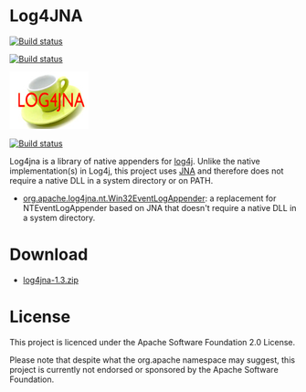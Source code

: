 Log4JNA 
=======
[![Build status](https://ci.appveyor.com/api/projects/status/dre9sl70e8wegiti/branch/maven-conversion?svg=true)](https://ci.appveyor.com/project/claudiow/log4jna/branch/maven-conversion)

[![Build status](https://ci.appveyor.com/api/projects/status/ske73kq2ilvjbt0v?svg=true)](https://ci.appveyor.com/project/dblock/log4jna)

![Log4JNA](https://github.com/dblock/log4jna/raw/master/log4jna.jpg?raw=true "Log4JNA")

[![Build status](https://ci.appveyor.com/api/projects/status/l9fbjhdl9sbytjqm/branch/maven-conversion?svg=true)](https://ci.appveyor.com/project/claudiow/log4jna-xs47m/branch/maven-conversion)

Log4jna is a library of native appenders for [log4j](http://logging.apache.org/log4j/). Unlike the native implementation(s) in Log4j, this project uses [JNA](http://github.com/twall/jna) and therefore does not require a native DLL in a system directory or on PATH.

* [org.apache.log4jna.nt.Win32EventLogAppender](doc/org.apache.log4jna.nt.Win32EventLogAppender.md): a replacement for NTEventLogAppender based on JNA that doesn't require a native DLL in a system directory.

Download
========

* [log4jna-1.3.zip](http://code.dblock.org/downloads/log4jna/log4jna-1.3.zip)

License
=======

This project is licenced under the Apache Software Foundation 2.0 License.

Please note that despite what the org.apache namespace may suggest, this project is currently not endorsed or sponsored by the Apache Software Foundation.
